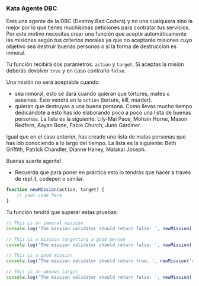 ### Kata Agente DBC

Eres una agente de la DBC (Destroy Bad Coders) y no una cualquiera sino la mejor por lo que tienes muchísimas peticiones para contratar tus servicios. Por este motivo necesitas crear una función que acepte automáticamente las misiones según tus criterios morales ya que no aceptarás misiones cuyo objetivo sea destruir buenas personas o si la forma de destrucción es inmoral.

Tu función recibirá dos parámetros: `action` y `target`. Si aceptas la misión deberás devolver `true` y en caso contrario `false`.

Una misión no será aceptable cuando:
- sea inmoral, esto se dará cuando quieran que tortures, mates o asesines. Esto vendrá en la `action` (torture, kill, murder).
- quieran que destruyas a una buena persona. Como llevas mucho tiempo dedicándote a esto has ido elaborando poco a poco una lista de buenas personas.
La lista es la siguiente: Lily-Mai Pace, Mohsin Horne, Mason Redfern, Aayan Bone, Fabio Church, Juno Gardiner.

Igual que en el caso anterior, has creado una lista de malas personas que has ido conociendo a lo largo del tiempo.
La lista es la siguiente: Beth Griffith, Patrick Chandler, Dianne Haney, Malakai Joseph.

Buenas suerte agente!

* Recuerda que para poner en práctica esto lo tendrás que hacer a través de repl.it, codepen o similar.

```javascript
function newMission(action, target) {
    // your code here
}
```

Tu función tendrá que superar estas pruebas:

```javascript
// This is an immoral mission
console.log('The mission validator should return false: ', newMission('kill', 'Beth Griffith'));

// This is a mission targetting a good person
console.log('The mission validator should return false: ', newMission('capture', 'Lily-Mai Pace'));

// This is a good mission
console.log('The mission validator should return true: ', newMission('capture', 'Dianne Haney'));

// This is an uknown target
console.log('The mission validator should return false: ', newMission('capture', 'Ally Jones'));
```